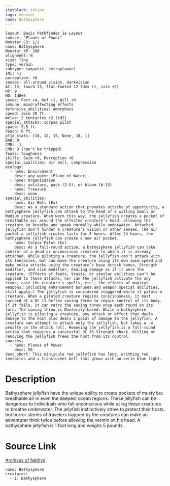 ```yaml
---
statblock: inline
tags: monster
name: Bathysphere
---
```

```statblock
layout: Basic Pathfinder 1e Layout
source: "Planes of Power"
Monster_CR: 1/2
name: Bathysphere
Monster_XP: 200
alignment: N
size: Tiny
type: vermin
subtype: (aquatic, extraplanar)
INI: +1
perception: +0
senses: all-around vision, darkvision
AC: 13, touch 13, flat-footed 12 (dex +1, size +2)
HP: 9
HD: 1d8+5
saves: Fort +4, Ref +1, Will +0
immune: mind-affecting effects
defensive_abilities: amorphous
speed: swim 20 ft.
melee: 2 tentacles +2 (1d2)
special_attacks: corpse pilot
space: 2.5 ft.
reach: 0 ft.
pf1e_stats: [10, 12, 15, None, 10, 1]
BAB: 0
CMB: -1
CMD: 9 (can't be tripped)
feats: toughness
skills: Swim +9, Perception +0
special_qualities: air bell, compression
ecology:
  - name: Environment
    desc: any water (Plane of Water)
  - name: Organisation
    desc: solitary, pack (2-5), or bloom (6-13)
  - name: Treasure
    desc: none
special_abilities:
  - name: Air Bell (Ex)
    desc: As a standard action that provokes attacks of opportunity, a bathysphere jellyfish can attach to the head of a willing Small or Medium creature. When worn this way, the jellyfish creates a pocket of breathable air around the affected creature’s head, allowing the creature to breathe and speak normally while underwater. Attached jellyfish don’t hinder a creature’s vision or other senses. The air pocket a jellyfish creates lasts for 8 hours. After 24 hours, the bathysphere jellyfish can create a new air pocket.
  - name: Corpse Pilot (Ex)
    desc: As a full-round action, a bathysphere jellyfish can take control of a dead or unconscious creature to which it is already attached. While piloting a creature, the jellyfish can’t attack with its tentacles, but can move the creature using its own swim speed and make melee attacks using the creature’s base attack bonus, Strength modifier, and size modifier, dealing damage as if it were the creature. (Effects of feats, traits, or similar abilities can’t be applied to these attacks, nor can the jellyfish activate the any items, cast the creature’s spells, etc.; the effects of magical weapons, including enhancement bonuses and weapon special abilities, still apply.) The jellyfish is considered staggered while it pilots a creature. When a piloted creature regains consciousness, it must succeed at a DC 11 Reflex saving throw to regain control of its body. If it fails, it can retry the saving throw once each round on its turn. The saving throw is Dexterity-based. While a bathysphere jellyfish is piloting a creature, any attack or effect that deals damage to the host also deals 1 point of damage to the jellyfish. A creature can attempt to attack only the jellyfish, but takes a -4 penalty on the attack roll. Removing the jellyfish is a full-round action that requires a successful DC 15 Strength check. Killing or removing the jellyfish frees the host from its control.
sources:
  - name: Planes of Power
    desc: 58
desc_short: This miniscule red jellyfish has long, writhing red tentacles and a translucent bell that glows with an eerie blue light.
```
# Description
Bathysphere jellyfish have the unique ability to create pockets of musty but breathable air in even the deepest ocean regions. These jellyfish can be dangerous to individuals who fall unconscious while using these creatures to breathe underwater. The jellyfish instinctively strive to protect their hosts, but horror stories of travelers trapped by the creatures can make an adventurer think twice before allowing the vermin on his head. A bathysphere jellyfish is 1 foot long and weighs 5 pounds.
# Source Link
[Archives of Nethys](https://aonprd.com/MonsterDisplay.aspx?ItemName=Bathysphere)
```encounter-table
name: Bathysphere
creatures:
  - 1: Bathysphere
```
